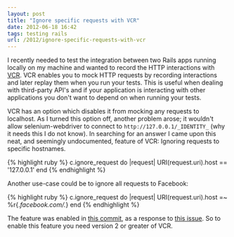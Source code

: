 ```yaml
---
layout: post
title: "Ignore specific requests with VCR"
date: 2012-06-18 16:42
tags: testing rails
url: /2012/ignore-specific-requests-with-vcr
---
```


I recently needed to test the integration between two Rails apps running locally on
my machine and wanted to record the HTTP interactions with
[VCR](https://github.com/vcr/vcr). VCR enables you to mock HTTP requests by
recording interactions and later replay them when you run your tests. This is useful
when dealing with third-party API's and if your application is interacting with other
applications you don't want to depend on when running your tests.

<!-- more -->

VCR has an option which disables it from mocking any requests to localhost. As I
turned this option off, another problem arose; it wouldn't allow selenium-webdriver to
connect to `http://127.0.0.1/_IDENTITY_` (why it needs this I do not know). In
searching for an answer I came upon this neat, and seemingly undocumented, feature of
VCR: Ignoring requests to specific hostnames.

{% highlight ruby %}
c.ignore_request do |request|
  URI(request.uri).host == '127.0.0.1'
end
{% endhighlight %}

Another use-case could be to ignore all requests to Facebook:

{% highlight ruby %}
c.ignore_request do |request|
  URI(request.uri).host =~ %r{.*facebook\.com/.*}
end
{% endhighlight %}

The feature was enabled in [this
commit](https://github.com/vcr/vcr/commit/531896caaf094a298baf8a62e490eeda0d31ee15),
as a response to [this issue](https://github.com/vcr/vcr/issues/42). So
to enable this feature you need version 2 or greater of VCR.
